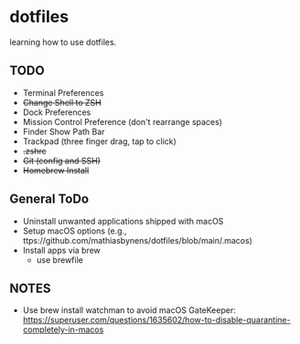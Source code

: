 # dotfiles

learning how to use dotfiles.

## TODO
- Terminal Preferences
- ~~Change Shell to ZSH~~
- Dock Preferences
- Mission Control Preference (don't rearrange spaces)
- Finder Show Path Bar
- Trackpad (three finger drag, tap to click)
- ~~.zshrc~~
- ~~Git (config and SSH)~~
- ~~Homebrew Install~~

## General ToDo
- Uninstall unwanted applications shipped with macOS
- Setup macOS options (e.g., ttps://github.com/mathiasbynens/dotfiles/blob/main/.macos)
- Install apps via brew
    - use brewfile
    

## NOTES

- Use brew install watchman to avoid macOS GateKeeper: https://superuser.com/questions/1635602/how-to-disable-quarantine-completely-in-macos

